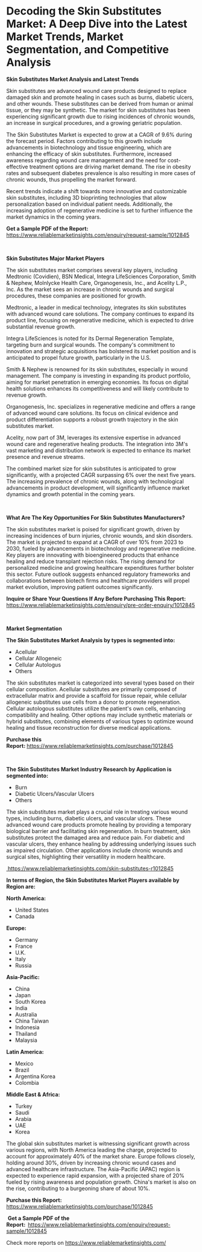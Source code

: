 <p><h1>Decoding the Skin Substitutes Market: A Deep Dive into the Latest Market Trends, Market Segmentation, and Competitive Analysis</h1></p><p><strong>Skin Substitutes Market Analysis and Latest Trends</strong></p>
<p><p>Skin substitutes are advanced wound care products designed to replace damaged skin and promote healing in cases such as burns, diabetic ulcers, and other wounds. These substitutes can be derived from human or animal tissue, or they may be synthetic. The market for skin substitutes has been experiencing significant growth due to rising incidences of chronic wounds, an increase in surgical procedures, and a growing geriatric population.</p><p>The Skin Substitutes Market is expected to grow at a CAGR of 9.6% during the forecast period. Factors contributing to this growth include advancements in biotechnology and tissue engineering, which are enhancing the efficacy of skin substitutes. Furthermore, increased awareness regarding wound care management and the need for cost-effective treatment options are driving market demand. The rise in obesity rates and subsequent diabetes prevalence is also resulting in more cases of chronic wounds, thus propelling the market forward. </p><p>Recent trends indicate a shift towards more innovative and customizable skin substitutes, including 3D bioprinting technologies that allow personalization based on individual patient needs. Additionally, the increasing adoption of regenerative medicine is set to further influence the market dynamics in the coming years.</p></p>
<p><strong>Get a Sample PDF of the Report:&nbsp;</strong> <a href="https://www.reliablemarketinsights.com/enquiry/request-sample/1012845?utm_campaign=2102&utm_medium=2&utm_source=Github&utm_content=ia&utm_term=06032025&utm_id=skin-substitutes">https://www.reliablemarketinsights.com/enquiry/request-sample/1012845</a></p>
<p>&nbsp;</p>
<p><strong>Skin Substitutes Major Market Players</strong></p>
<p><p>The skin substitutes market comprises several key players, including Medtronic (Covidien), BSN Medical, Integra LifeSciences Corporation, Smith & Nephew, Molnlycke Health Care, Organogenesis, Inc., and Acelity L.P., Inc. As the market sees an increase in chronic wounds and surgical procedures, these companies are positioned for growth.</p><p>Medtronic, a leader in medical technology, integrates its skin substitutes with advanced wound care solutions. The company continues to expand its product line, focusing on regenerative medicine, which is expected to drive substantial revenue growth. </p><p>Integra LifeSciences is noted for its Dermal Regeneration Template, targeting burn and surgical wounds. The company's commitment to innovation and strategic acquisitions has bolstered its market position and is anticipated to propel future growth, particularly in the U.S.</p><p>Smith & Nephew is renowned for its skin substitutes, especially in wound management. The company is investing in expanding its product portfolio, aiming for market penetration in emerging economies. Its focus on digital health solutions enhances its competitiveness and will likely contribute to revenue growth.</p><p>Organogenesis, Inc. specializes in regenerative medicine and offers a range of advanced wound care solutions. Its focus on clinical evidence and product differentiation supports a robust growth trajectory in the skin substitutes market.</p><p>Acelity, now part of 3M, leverages its extensive expertise in advanced wound care and regenerative healing products. The integration into 3M's vast marketing and distribution network is expected to enhance its market presence and revenue streams.</p><p>The combined market size for skin substitutes is anticipated to grow significantly, with a projected CAGR surpassing 6% over the next five years. The increasing prevalence of chronic wounds, along with technological advancements in product development, will significantly influence market dynamics and growth potential in the coming years.</p></p>
<p>&nbsp;</p>
<p><strong>What Are The Key Opportunities For Skin Substitutes Manufacturers?</strong></p>
<p><p>The skin substitutes market is poised for significant growth, driven by increasing incidences of burn injuries, chronic wounds, and skin disorders. The market is projected to expand at a CAGR of over 10% from 2023 to 2030, fueled by advancements in biotechnology and regenerative medicine. Key players are innovating with bioengineered products that enhance healing and reduce transplant rejection risks. The rising demand for personalized medicine and growing healthcare expenditures further bolster this sector. Future outlook suggests enhanced regulatory frameworks and collaborations between biotech firms and healthcare providers will propel market evolution, improving patient outcomes significantly.</p></p>
<p><strong>Inquire or Share Your Questions If Any Before Purchasing This Report:</strong> <a href="https://www.reliablemarketinsights.com/enquiry/pre-order-enquiry/1012845?utm_campaign=2102&utm_medium=2&utm_source=Github&utm_content=ia&utm_term=06032025&utm_id=skin-substitutes">https://www.reliablemarketinsights.com/enquiry/pre-order-enquiry/1012845</a></p>
<p>&nbsp;</p>
<p><strong>Market Segmentation</strong></p>
<p><strong>The Skin Substitutes Market Analysis by types is segmented into:</strong></p>
<p><ul><li>Acellular</li><li>Cellular Allogeneic</li><li>Cellular Autologus</li><li>Others</li></ul></p>
<p><p>The skin substitutes market is categorized into several types based on their cellular composition. Acellular substitutes are primarily composed of extracellular matrix and provide a scaffold for tissue repair, while cellular allogeneic substitutes use cells from a donor to promote regeneration. Cellular autologous substitutes utilize the patient's own cells, enhancing compatibility and healing. Other options may include synthetic materials or hybrid substitutes, combining elements of various types to optimize wound healing and tissue reconstruction for diverse medical applications.</p></p>
<p><strong>Purchase this Report:&nbsp;</strong><a href="https://www.reliablemarketinsights.com/purchase/1012845?utm_campaign=2102&utm_medium=2&utm_source=Github&utm_content=ia&utm_term=06032025&utm_id=skin-substitutes">https://www.reliablemarketinsights.com/purchase/1012845</a></p>
<p>&nbsp;</p>
<p><strong>The Skin Substitutes Market Industry Research by Application is segmented into:</strong></p>
<p><ul><li>Burn</li><li>Diabetic Ulcers/Vascular Ulcers</li><li>Others</li></ul></p>
<p><p>The skin substitutes market plays a crucial role in treating various wound types, including burns, diabetic ulcers, and vascular ulcers. These advanced wound care products promote healing by providing a temporary biological barrier and facilitating skin regeneration. In burn treatment, skin substitutes protect the damaged area and reduce pain. For diabetic and vascular ulcers, they enhance healing by addressing underlying issues such as impaired circulation. Other applications include chronic wounds and surgical sites, highlighting their versatility in modern healthcare.</p></p>
<p><a href="https://www.reliablemarketinsights.com/skin-substitutes-r1012845?utm_campaign=2102&utm_medium=2&utm_source=Github&utm_content=ia&utm_term=06032025&utm_id=skin-substitutes">&nbsp;https://www.reliablemarketinsights.com/skin-substitutes-r1012845</a></p>
<p><strong>In terms of Region, the Skin Substitutes Market Players available by Region are:</strong></p>
<p>
    <p> <strong> North America: </strong>
        <ul>
            <li>United States</li>
            <li>Canada</li>
        </ul>
        </p> 
    <p> <strong> Europe: </strong>
        <ul>
            <li>Germany</li>
            <li>France</li>
            <li>U.K.</li>
            <li>Italy</li>
            <li>Russia</li>
        </ul>
        </p> 
    <p> <strong> Asia-Pacific: </strong>
        <ul>
            <li>China</li>
            <li>Japan</li>
            <li>South Korea</li>
            <li>India</li>
            <li>Australia</li>
            <li>China Taiwan</li>
            <li>Indonesia</li>
            <li>Thailand</li>
            <li>Malaysia</li>
        </ul>
        </p> 
    <p> <strong> Latin America: </strong>
        <ul>
            <li>Mexico</li>
            <li>Brazil</li>
            <li>Argentina Korea</li>
            <li>Colombia</li>
        </ul>
        </p> 
    <p> <strong> Middle East & Africa: </strong>
        <ul>
            <li>Turkey</li>
            <li>Saudi</li>
            <li>Arabia</li>
            <li>UAE</li>
            <li>Korea</li>
        </ul>
    </p>
    </p>
<p><p>The global skin substitutes market is witnessing significant growth across various regions, with North America leading the charge, projected to account for approximately 40% of the market share. Europe follows closely, holding around 30%, driven by increasing chronic wound cases and advanced healthcare infrastructure. The Asia-Pacific (APAC) region is expected to experience rapid expansion, with a projected share of 20% fueled by rising awareness and population growth. China's market is also on the rise, contributing to a burgeoning share of about 10%.</p></p>
<p><strong>Purchase this Report: </strong><a href="https://www.reliablemarketinsights.com/purchase/1012845?utm_campaign=2102&utm_medium=2&utm_source=Github&utm_content=ia&utm_term=06032025&utm_id=skin-substitutes">https://www.reliablemarketinsights.com/purchase/1012845</a></p>
<p>&nbsp;<strong>Get a Sample PDF of the Report:&nbsp;&nbsp;</strong><a href="https://www.reliablemarketinsights.com/enquiry/request-sample/1012845?utm_campaign=2102&utm_medium=2&utm_source=Github&utm_content=ia&utm_term=06032025&utm_id=skin-substitutes">https://www.reliablemarketinsights.com/enquiry/request-sample/1012845</a></p>
<p><strong></strong></p>
<p>Check more reports on <a href="https://www.reliablemarketinsights.com/?utm_campaign=2102&utm_medium=2&utm_source=Github&utm_content=ia&utm_term=06032025&utm_id=skin-substitutes">https://www.reliablemarketinsights.com/</a></p>